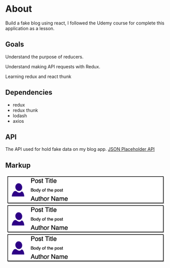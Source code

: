 # About 

Build a fake blog using react, I followed the Udemy course for complete this application as a lesson.

## Goals

Understand the purpose of reducers.

Understand making API requests with Redux.

Learning redux and react thunk

## Dependencies

* redux
* redux thunk
* lodash
* axios

## API

The API used for hold fake data on my blog app.
[JSON Placeholder API]("https://jsonplaceholder.typicode.com/")

## Markup
![Followed Markup](images/markup1.png)